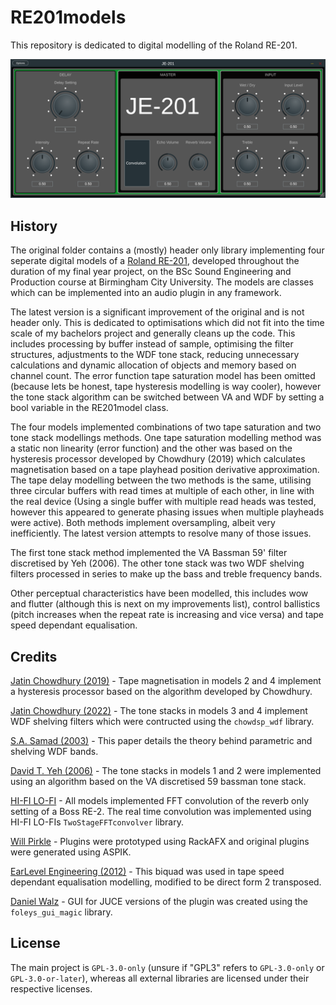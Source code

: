# RE201models

This repository is dedicated to digital modelling of the Roland RE-201.

![screenshot](docs/screenshot.png)

## History

The original folder contains a (mostly) header only library implementing
four seperate digital models of a [Roland RE-201][8], developed throughout the
duration of my final year project, on the BSc Sound Engineering and Production
course at Birmingham City University. The models are classes which can be
implemented into an audio plugin in any framework.

The latest version is a significant improvement of the original and is not
header only. This is dedicated to optimisations which did not fit into the
time scale of my bachelors project and generally cleans up the code. This
includes processing by buffer instead of sample, optimising the filter
structures, adjustments to the WDF tone stack, reducing unnecessary
calculations and dynamic allocation of objects and memory based on channel
count. The error function tape saturation model has been omitted (because lets
be honest, tape hysteresis modelling is way cooler), however the tone stack
algorithm can be switched between VA and WDF by setting a bool variable in the
RE201model class.

The four models implemented combinations of two tape saturation and two tone
stack modellings methods. One tape saturation modelling method was a static
non linearity (error function) and the other was based on the hysteresis
processor developed by Chowdhury (2019) which calculates magnetisation based
on a tape playhead position derivative approximation. The tape delay modelling
between the two methods is the same, utilising three circular buffers with
read times at multiple of each other, in line with the real device (Using a
single buffer with multiple read heads was tested, however this appeared to
generate phasing issues when multiple playheads were active). Both methods
implement oversampling, albeit very inefficiently. The latest version attempts
to resolve many of those issues.

The first tone stack method implemented the VA Bassman 59' filter discretised
by Yeh (2006). The other tone stack was two WDF shelving filters processed in
series to make up the bass and treble frequency bands.

Other perceptual characteristics have been modelled, this includes wow and
flutter (although this is next on my improvements list), control ballistics
(pitch increases when the repeat rate is increasing and vice versa) and tape
speed dependant equalisation.

## Credits

[Jatin Chowdhury (2019)][0] - Tape magnetisation in models 2 and 4 implement a
hysteresis processor based on the algorithm developed by Chowdhury.

[Jatin Chowdhury (2022)][1] - The tone stacks in models 3 and 4 implement WDF
shelving filters which were contructed using the `chowdsp_wdf` library.

[S.A. Samad (2003)][2] - This paper details the theory behind parametric and
shelving WDF bands.

[David T. Yeh (2006)][3] - The tone stacks in models 1 and 2 were implemented
using an algorithm based on the VA discretised 59 bassman tone stack.

[HI-FI LO-FI][4] - All models implemented FFT convolution of the reverb only
setting of a Boss RE-2. The real time convolution was implemented using HI-FI
LO-FIs `TwoStageFFTconvolver` library.

[Will Pirkle][5] - Plugins were prototyped using RackAFX and original plugins
were generated using ASPIK.

[EarLevel Engineering (2012)][6] - This biquad was used in tape speed dependant
equalisation modelling, modified to be direct form 2 transposed.

[Daniel Walz][7] - GUI for JUCE versions of the plugin was created using
the `foleys_gui_magic` library.

## License

The main project is `GPL-3.0-only` (unsure if "GPL3" refers to `GPL-3.0-only`
or `GPL-3.0-or-later`), whereas all external libraries are licensed under
their respective licenses.

[0]: https://github.com/jatinchowdhury18/AnalogTapeModel
[1]: https://github.com/Chowdhury-DSP/chowdsp_wdf
[2]: https://journals.tubitak.gov.tr/elektrik/vol11/iss3/3/
[3]: https://ccrma.stanford.edu/~dtyeh/papers/yeh06_dafx.pdf
[4]: https://github.com/HiFi-LoFi/FFTConvolver
[5]: https://github.com/willpirkleaudio/ASPiK
[6]: https://www.earlevel.com/main/2012/11/26/biquad-c-source-code/
[7]: https://github.com/ffAudio/foleys_gui_magic
[8]: https://en.wikipedia.org/wiki/Roland_Space_Echo
